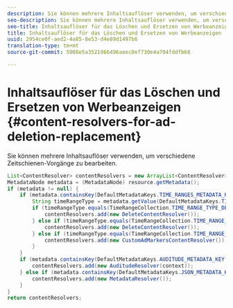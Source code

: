 ```yaml
---
description: Sie können mehrere Inhaltsauflöser verwenden, um verschiedene Zeitschienen-Vorgänge zu bearbeiten.
seo-description: Sie können mehrere Inhaltsauflöser verwenden, um verschiedene Zeitschienen-Vorgänge zu bearbeiten.
seo-title: Inhaltsauflöser für das Löschen und Ersetzen von Werbeanzeigen
title: Inhaltsauflöser für das Löschen und Ersetzen von Werbeanzeigen
uuid: 2954ce0f-aed2-4a85-8e53-d4e89d1497b6
translation-type: tm+mt
source-git-commit: 5908e5a3521966496aeec0ef730e4a704fddfb68

---
```



# Inhaltsauflöser für das Löschen und Ersetzen von Werbeanzeigen {#content-resolvers-for-ad-deletion-replacement}

Sie können mehrere Inhaltsauflöser verwenden, um verschiedene Zeitschienen-Vorgänge zu bearbeiten.

```java
List<ContentResolver> contentResolvers = new ArrayList<ContentResolver>(); 
MetadataNode metadata = (MetadataNode) resource.getMetadata(); 
if (metadata != null) { 
    if (metadata.containsKey(DefaultMetadataKeys.TIME_RANGES_METADATA_KEY.getValue())) { 
        String timeRangeType = metadata.getValue(DefaultMetadataKeys.TIME_RANGES_METADATA_KEY.getValue()); 
        if (timeRangeType.equals(TimeRangeCollection.TIME_RANGE_TYPE_DELETE)) { 
            contentResolvers.add(new DeleteContentResolver()); 
        } else if (timeRangeType.equals(TimeRangeCollection.TIME_RANGE_TYPE_REPLACE)) { 
            contentResolvers.add(new DeleteContentResolver()); 
        } else if (timeRangeType.equals(TimeRangeCollection.TIME_RANGE_TYPE_MARK)) { 
            contentResolvers.add(new CustomAdMarkersContentResolver()); 
        } 
    } 
    if (metadata.containsKey(DefaultMetadataKeys.AUDITUDE_METADATA_KEY.getValue())) { 
        contentResolvers.add(new AuditudeResolver(context)); 
    } else if (metadata.containsKey(DefaultMetadataKeys.JSON_METADATA_KEY.getValue())) { 
        contentResolvers.add(new MetadataResolver()); 
    } 
} 
return contentResolvers;
```

